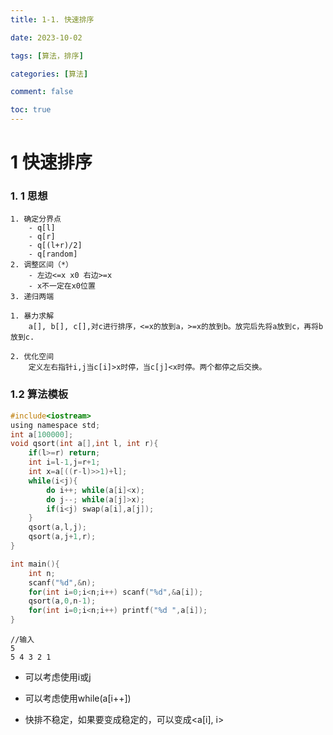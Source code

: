 ```yaml
---
title: 1-1. 快速排序

date: 2023-10-02

tags: [算法，排序]

categories: [算法]

comment: false

toc: true
---
```

#
<!--more-->

# 1 快速排序

### 1. 1 思想

```
1. 确定分界点
	- q[l]
	- q[r]
	- q[(l+r)/2]
	- q[random]
2. 调整区间（*）
	- 左边<=x x0 右边>=x
	- x不一定在x0位置
3. 递归两端
```
```
1. 暴力求解
	a[], b[], c[],对c进行排序，<=x的放到a，>=x的放到b。放完后先将a放到c，再将b放到c.
	
2. 优化空间
	定义左右指针i,j当c[i]>x时停，当c[j]<x时停。两个都停之后交换。
```
### 1.2 算法模板
```c
#include<iostream>
using namespace std;
int a[100000];
void qsort(int a[],int l, int r){
    if(l>=r) return;
    int i=l-1,j=r+1;
    int x=a[((r-l)>>1)+l];
    while(i<j){
        do i++; while(a[i]<x);
        do j--; while(a[j]>x);
        if(i<j) swap(a[i],a[j]);
    }
    qsort(a,l,j);
    qsort(a,j+1,r);
}

int main(){
    int n;
    scanf("%d",&n);
    for(int i=0;i<n;i++) scanf("%d",&a[i]);
    qsort(a,0,n-1);
    for(int i=0;i<n;i++) printf("%d ",a[i]);
}
```
```
//输入
5
5 4 3 2 1
```



- 可以考虑使用i或j
- 可以考虑使用while(a[i++])

- 快排不稳定，如果要变成稳定的，可以变成<a[i], i>


